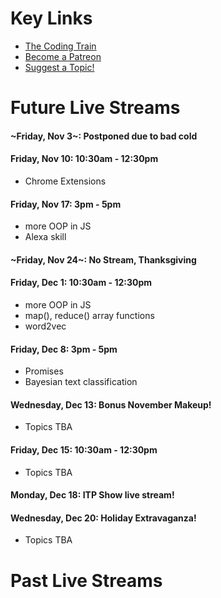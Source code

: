 # Key Links
* [The Coding Train](https://www.youtube.com/user/shiffman/)
* [Become a Patreon](http://patreon.com/codingtrain "Coding Train - Patreon")
* [Suggest a Topic!](https://github.com/CodingTrain/Rainbow-Topics/)

# Future Live Streams

#### ~Friday, Nov 3~: Postponed due to bad cold

#### Friday, Nov 10: 10:30am - 12:30pm
* Chrome Extensions

#### Friday, Nov 17: 3pm - 5pm
- more OOP in JS
- Alexa skill 

#### ~Friday, Nov 24~: No Stream, Thanksgiving

#### Friday, Dec 1: 10:30am - 12:30pm
- more OOP in JS
- map(), reduce() array functions
- word2vec

#### Friday, Dec 8: 3pm - 5pm
- Promises
- Bayesian text classification

#### Wednesday, Dec 13: Bonus November Makeup!
* Topics TBA

#### Friday, Dec 15: 10:30am - 12:30pm
* Topics TBA

#### Monday, Dec 18: ITP Show live stream!

#### Wednesday, Dec 20: Holiday Extravaganza!
* Topics TBA

# Past Live Streams



